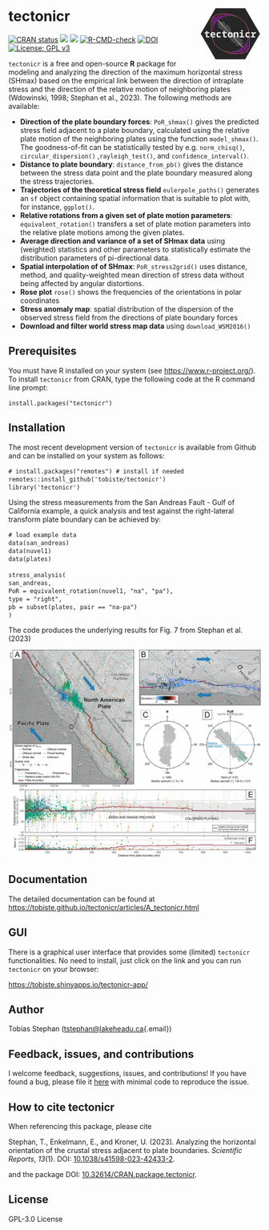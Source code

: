 # tectonicr <a href="https://cran.r-project.org/package=tectonicr/"><img src="man/figures/logo.png" alt="tectonicr website" align="right" height="104"/></a>

<!-- badges: start -->

[![CRAN
status](https://www.r-pkg.org/badges/version/tectonicr)](https://CRAN.R-project.org/package=tectonicr)
[![](https://img.shields.io/badge/devel%20version-0.4.4.9-orange.svg)](https://github.com/tobiste/tectonicr)
[![](http://cranlogs.r-pkg.org/badges/grand-total/tectonicr?color=yellow)](https://cran.r-project.org/package=tectonicr)
[![R-CMD-check](https://github.com/tobiste/tectonicr/actions/workflows/R-CMD-check.yaml/badge.svg)](https://github.com/tobiste/tectonicr/actions/workflows/R-CMD-check.yaml)
[![DOI](https://img.shields.io/badge/doi-10.32614/CRAN.package.tectonicr-slategrey.svg)](https://doi.org/10.32614/CRAN.package.tectonicr)
[![License: GPL
v3](https://img.shields.io/badge/License-GPL%20v3-blue.svg)](http://www.gnu.org/licenses/gpl-3.0)
<!-- [![DOI](https://zenodo.org/badge/DOI/10.5281/zenodo.11199557.svg)](https://doi.org/10.5281/zenodo.11199557) -->

<!-- badges: end -->

`tectonicr` is a free and open-source **R** package for modeling and
analyzing the direction of the maximum horizontal stress (SHmax) based
on the empirical link between the direction of intraplate stress and the
direction of the relative motion of neighboring plates (Wdowinski, 1998;
Stephan et al., 2023). The following methods are available:

-   **Direction of the plate boundary forces**: `PoR_shmax()` gives the
    predicted stress field adjacent to a plate boundary, calculated
    using the relative plate motion of the neighboring plates using the
    function `model_shmax()`. The goodness-of-fit can be statistically
    tested by e.g. `norm_chisq()`, `circular_dispersion()`
    ,`rayleigh_test()`, and `confidence_interval()`.
-   **Distance to plate boundary**: `distance_from_pb()` gives the
    distance between the stress data point and the plate boundary
    measured along the stress trajectories.
-   **Trajectories of the theoretical stress field** `eulerpole_paths()`
    generates an `sf` object containing spatial information that is
    suitable to plot with, for instance, `ggplot()`.
-   **Relative rotations from a given set of plate motion parameters**:
    `equivalent_rotation()` transfers a set of plate motion parameters
    into the relative plate motions among the given plates.
-   **Average direction and variance of a set of SHmax data** using
    (weighted) statistics and other parameters to statistically estimate
    the distribution parameters of pi-directional data.
-   **Spatial interpolation of of SHmax**: `PoR_stress2grid()` uses
    distance, method, and quality-weighted mean direction of stress data
    without being affected by angular distortions.
-   **Rose plot** `rose()` shows the frequencies of the orientations in
    polar coordinates
-   **Stress anomaly map**: spatial distribution of the dispersion of
    the observed stress field from the directions of plate boundary
    forces
-   **Download and filter world stress map data** using
    `download_WSM2016()`

## Prerequisites

You must have R installed on your system (see <https://www.r-project.org/>).
To install `tectonicr` from CRAN, type the following code at the R
command line prompt:

```         
install.packages("tectonicr")
```

## Installation

The most recent development version of `tectonicr` is available from
Github and can be installed on your system as follows:

```         
# install.packages("remotes") # install if needed
remotes::install_github('tobiste/tectonicr')
library('tectonicr')
```

Using the stress measurements from the San Andreas Fault - Gulf of
California example, a quick analysis and test against the right-lateral
transform plate boundary can be achieved by:

```         
# load example data
data(san_andreas)
data(nuvel1)
data(plates)

stress_analysis(
san_andreas, 
PoR = equivalent_rotation(nuvel1, "na", "pa"), 
type = "right", 
pb = subset(plates, pair == "na-pa")
)
```

The code produces the underlying results for Fig. 7 from Stephan et al.
(2023)

<img src="man/figures/Figure_07_san_andreas_data_low.jpg" width="864"/>

## Documentation

The detailed documentation can be found at
<https://tobiste.github.io/tectonicr/articles/A_tectonicr.html>

## GUI

There is a graphical user interface that provides some (limited)
`tectonicr` functionalities. No need to install, just click on the link
and you can run `tectonicr` on your browser:

<https://tobiste.shinyapps.io/tectonicr-app/>

## Author

Tobias Stephan
([tstephan\@lakeheadu.ca](mailto:tstephan@lakeheadu.ca){.email})

## Feedback, issues, and contributions

I welcome feedback, suggestions, issues, and contributions! If you have
found a bug, please file it
[here](https://github.com/tobiste/tectonicr/issues) with minimal code to
reproduce the issue.

## How to cite tectonicr

When referencing this package, please cite

Stephan, T., Enkelmann, E., and Kroner, U. (2023). Analyzing the
horizontal orientation of the crustal stress adjacent to plate
boundaries. *Scientific Reports*, *13*(1). DOI:
[10.1038/s41598-023-42433-2](https://doi.org/10.1038/s41598-023-42433-2).

and the package DOI:
[10.32614/CRAN.package.tectonicr](https://doi.org/10.32614/CRAN.package.tectonicr).

## License

GPL-3.0 License
